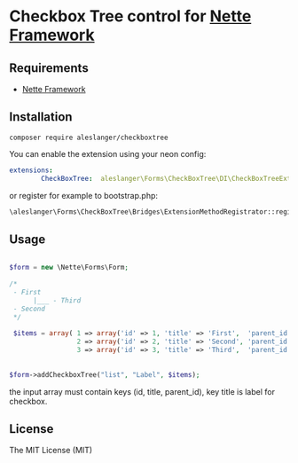 # Checkbox Tree control for [Nette Framework](http://nette.org)


## Requirements

- [Nette Framework](https://github.com/nette/nette)


## Installation

```
composer require aleslanger/checkboxtree
```

You can enable the extension using your neon config:

```yml
extensions:
    	CheckBoxTree:  aleslanger\Forms\CheckBoxTree\DI\CheckBoxTreeExtension
```

or register for example to bootstrap.php:
```php
\aleslanger\Forms\CheckBoxTree\Bridges\ExtensionMethodRegistrator::register();
```




## Usage 


```php

$form = new \Nette\Forms\Form;  
  
/*             
 - First
      |___ - Third
 - Second                  
 */
 
 $items = array( 1 => array('id' => 1, 'title' => 'First',  'parent_id' => ''),
                 2 => array('id' => 2, 'title' => 'Second', 'parent_id' => ''),
                 3 => array('id' => 3, 'title' => 'Third',  'parent_id' => 1),);
  
              
$form->addCheckboxTree("list", "Label", $items);       

```

the input array must contain keys (id, title, parent_id), key title is label for checkbox.

## License

The MIT License (MIT)



